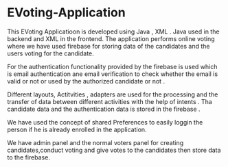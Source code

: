 # EVoting-Application

This EVoting Applicatioon is developed using Java , XML . Java used in the backend and XML in the frontend. The application performs online voting where we have used firebase for storing data of the candidates and the users voting for the candidate.

For the authentication functionality provided by the firebase is used which is email authentication ane email verification to check whether the email is valid or not or used by the authorized candidate or not .

Different layouts, Actitvities , adapters are used for the processing and the transfer of data between different activities with the help of intents .
Tha candidate data and the authentication data is stored in the firebase . 

We have used the concept of shared Preferences to easily loggin the person if he is already enrolled in the application.

We have admin panel and the normal voters panel for creating candidates,conduct voting and give votes to the candidates then store data to the firebase.
